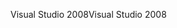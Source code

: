 <span data-ttu-id="323b9-101">Visual Studio 2008</span><span class="sxs-lookup"><span data-stu-id="323b9-101">Visual Studio 2008</span></span>